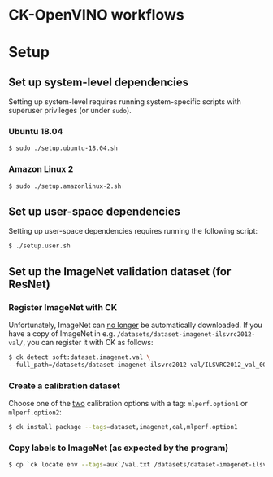 # CK-OpenVINO workflows

# Setup

## Set up system-level dependencies

Setting up system-level requires running system-specific scripts with superuser privileges (or under `sudo`).

### Ubuntu 18.04

```bash
$ sudo ./setup.ubuntu-18.04.sh
```

### Amazon Linux 2

```bash
$ sudo ./setup.amazonlinux-2.sh
```

## Set up user-space dependencies

Setting up user-space dependencies requires running the following script:
```bash
$ ./setup.user.sh
```

## Set up the ImageNet validation dataset (for ResNet)

### Register ImageNet with CK

Unfortunately, ImageNet can [no longer](https://github.com/mlperf/inference_policies/issues/125) be automatically downloaded.
If you have a copy of ImageNet in e.g. `/datasets/dataset-imagenet-ilsvrc2012-val/`, you can register it with CK as follows:

```bash
$ ck detect soft:dataset.imagenet.val \
--full_path=/datasets/dataset-imagenet-ilsvrc2012-val/ILSVRC2012_val_00000001.JPEG
```

### Create a calibration dataset

Choose one of the [two](https://github.com/mlperf/inference/tree/master/calibration/ImageNet)
calibration options with a tag: `mlperf.option1` or `mlperf.option2`:

```bash
$ ck install package --tags=dataset,imagenet,cal,mlperf.option1
```

### Copy labels to ImageNet (as expected by the program)

```bash
$ cp `ck locate env --tags=aux`/val.txt /datasets/dataset-imagenet-ilsvrc2012-val
```
